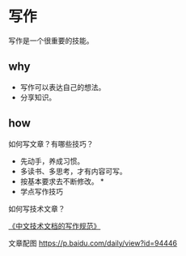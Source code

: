 # 写作

写作是一个很重要的技能。

## why

* 写作可以表达自己的想法。
* 分享知识。

## how

如何写文章？有哪些技巧？

* 先动手，养成习惯。
* 多读书、多思考，才有内容可写。
* 按基本要求去不断修改。
    * 
* 学点写作技巧

如何写技术文章？

[《中文技术文档的写作规范》](https://github.com/ruanyf/document-style-guide)


文章配图
https://p.baidu.com/daily/view?id=94446
